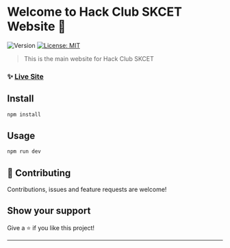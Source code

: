 # Welcome to Hack Club SKCET Website 👋

![Version](https://img.shields.io/badge/version-2.0-blue.svg?cacheSeconds=2592000)
[![License: MIT](https://img.shields.io/badge/License-MIT-yellow.svg)](#)

> This is the main website for Hack Club SKCET

### ✨ [Live Site](https://skcet.hackclub.com)

## Install

```sh
npm install
```

## Usage

```sh
npm run dev
```

## 🤝 Contributing

Contributions, issues and feature requests are welcome!

## Show your support

Give a ⭐️ if you like this project!

---
